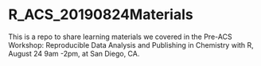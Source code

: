 # R_ACS_20190824Materials

This is a repo to share learning materials we covered in the Pre-ACS Workshop: Reproducible Data Analysis and Publishing in Chemistry with R, August 24 9am -2pm, at San Diego, CA.
